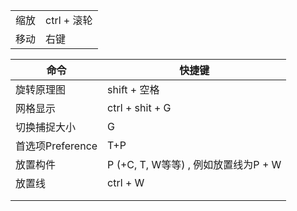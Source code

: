 |  |  |
| ---- | ---- |
| 缩放 | ctrl + 滚轮 |
| 移动 | 右键 |

| 命令 | 快捷键 |
| ---- | ---- |
| 旋转原理图 | shift + 空格 |
| 网格显示 | ctrl + shit + G |
| 切换捕捉大小 | G |
| 首选项Preference | T+P |
| 放置构件 | P  (+C, T, W等等) , 例如放置线为P + W |
| 放置线 | ctrl + W  |
|  |  |
|  |  |
